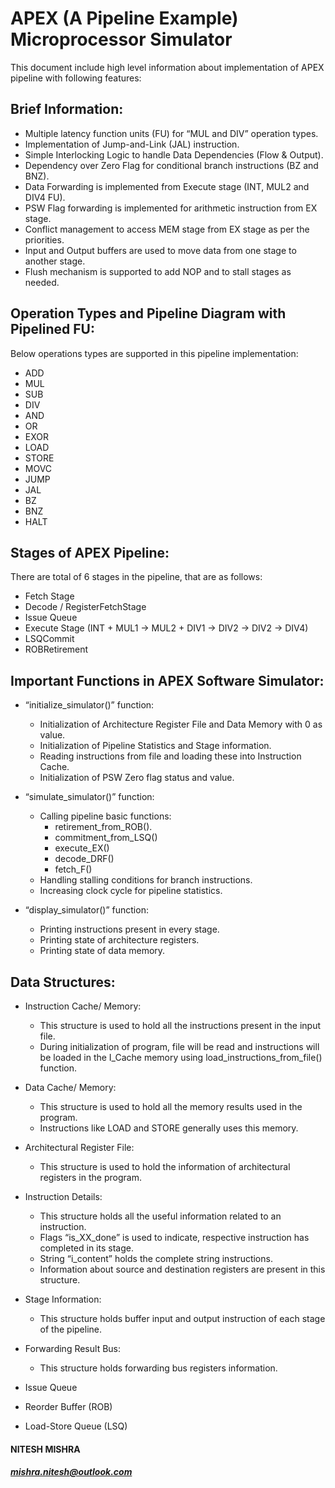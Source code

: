 # APEX (A Pipeline Example) Microprocessor Simulator

This document include high level information about implementation of APEX pipeline with following features:

## Brief Information:

* Multiple latency function units (FU) for “MUL and DIV” operation types.
* Implementation of Jump-and-Link (JAL) instruction.
* Simple Interlocking Logic to handle Data Dependencies (Flow & Output).
* Dependency over Zero Flag for conditional branch instructions (BZ and BNZ).
* Data Forwarding is implemented from Execute stage (INT, MUL2 and DIV4 FU).
* PSW Flag forwarding is implemented for arithmetic instruction from EX stage.
* Conflict management to access MEM stage from EX stage as per the priorities.
* Input and Output buffers are used to move data from one stage to another stage.
* Flush mechanism is supported to add NOP and to stall stages as needed.

## Operation Types and Pipeline Diagram with Pipelined FU:

Below operations types are supported in this pipeline implementation:

* ADD
* MUL
* SUB
* DIV
* AND
* OR
* EXOR
* LOAD
* STORE
* MOVC
* JUMP
* JAL
* BZ
* BNZ
* HALT

## Stages of APEX Pipeline:

There are total of 6 stages in the pipeline, that are as follows:

* Fetch Stage
* Decode / RegisterFetchStage
* Issue Queue
* Execute Stage (INT + MUL1 → MUL2 + DIV1 → DIV2 → DIV2 → DIV4)
* LSQCommit
* ROBRetirement

## Important Functions in APEX Software Simulator:

* “initialize_simulator()” function:
	* Initialization of Architecture Register File and Data Memory with 0 as value.
	* Initialization of Pipeline Statistics and Stage information.
	* Reading instructions from file and loading these into Instruction Cache.
	* Initialization of PSW Zero flag status and value.

* “simulate_simulator()” function:
	* Calling pipeline basic functions:
		* retirement_from_ROB().
		* commitment_from_LSQ()
		* execute_EX()
		* decode_DRF()
		* fetch_F()
	* Handling stalling conditions for branch instructions.
	* Increasing clock cycle for pipeline statistics.

* “display_simulator()” function:
	* Printing instructions present in every stage.
	* Printing state of architecture registers.
	* Printing state of data memory.

## Data Structures:

* Instruction Cache/ Memory:
	* This structure is used to hold all the instructions present in the input file.
	* During initialization of program, file will be read and instructions will be loaded in the I_Cache memory using load_instructions_from_file() function.

* Data Cache/ Memory:
	* This structure is used to hold all the memory results used in the program.
	* Instructions like LOAD and STORE generally uses this memory.

* Architectural Register File:
	* This structure is used to hold the information of architectural registers in the program.

* Instruction Details:
	* This structure holds all the useful information related to an instruction.
	* Flags “is_XX_done” is used to indicate, respective instruction has completed in its stage.
	* String “i_content” holds the complete string instructions.
	* Information about source and destination registers are present in this structure.

* Stage Information:
	* This structure holds buffer input and output instruction of each stage of the pipeline.

* Forwarding Result Bus:
	* This structure holds forwarding bus registers information.

* Issue Queue
* Reorder Buffer (ROB)
* Load-Store Queue (LSQ)

#### NITESH MISHRA
##### mishra.nitesh@outlook.com
